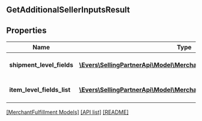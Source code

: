 ## GetAdditionalSellerInputsResult

## Properties

Name | Type | Description | Notes
------------ | ------------- | ------------- | -------------
**shipment_level_fields** | [**\Evers\SellingPartnerApi\Model\MerchantFulfillment\AdditionalInputs[]**](AdditionalInputs.md) | A list of additional inputs. | [optional]
**item_level_fields_list** | [**\Evers\SellingPartnerApi\Model\MerchantFulfillment\ItemLevelFields[]**](ItemLevelFields.md) | A list of item level fields. | [optional]

[[MerchantFulfillment Models]](../) [[API list]](../../Api) [[README]](../../../README.md)
